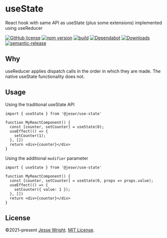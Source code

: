# useState

React hook with same API as useState (plus some extensions) implemented using useReducer

[![GitHub license](https://img.shields.io/github/license/jeswr/useState.svg)](https://github.com/jeswr/useState/blob/master/LICENSE)
[![npm version](https://img.shields.io/npm/v/@jeswr/use-state.svg)](https://www.npmjs.com/package/@jeswr/use-state)
[![build](https://img.shields.io/github/workflow/status/jeswr/useState/Node.js%20CI)](https://github.com/jeswr/useState/tree/main/)
[![Dependabot](https://badgen.net/badge/Dependabot/enabled/green?icon=dependabot)](https://dependabot.com/)
[![Downloads](https://img.shields.io/github/downloads/jeswr/useState/total)](https://img.shields.io/github/downloads/jeswr/useState/total)
[![semantic-release](https://img.shields.io/badge/%20%20%F0%9F%93%A6%F0%9F%9A%80-semantic--release-e10079.svg)](https://github.com/semantic-release/semantic-release)
## Why

useReducer applies dispatch calls in the order in which they are made. The native useState functionality does not.

## Usage

Using the traditional useState API

```tsx
import { useState } from '@jeswr/use-state'

function MyReactComponent() {
  const [counter, setCounter] = useState(0);
  useEffect(() => {
    setCounter(1);
  }, [])
  return <div>{counter}</div>
}
```

Using the additional `modifier` parameter

```tsx
import { useState } from '@jeswr/use-state'

function MyReactComponent() {
  const [counter, setCounter] = useState(0, props => props.value);
  useEffect(() => {
    setCounter({ value: 1 });
  }, [])
  return <div>{counter}</div>
}
```

## License
©2021–present
[Jesse Wright](https://github.com/jeswr).
[MIT License](https://github.com/jeswr/useState/blob/master/LICENSE).
